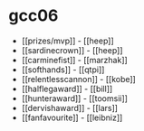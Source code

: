 # gcc06

* [[prizes/mvp]] - [[heep]]
* [[sardinecrown]] - [[heep]]
* [[carminefist]] - [[marzhak]]
* [[softhands]] - [[qtpi]]
* [[relentlesscannon]] - [[kobe]]
* [[halflegaward]] - [[bill]]
* [[hunteraward]] - [[toomsii]]
* [[dervishaward]] - [[lars]]
* [[fanfavourite]] - [[leibniz]]